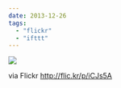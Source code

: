 ```yaml
---
date: 2013-12-26
tags: 
  - "flickr"
  - "ifttt"
---
```


![](http://farm8.staticflickr.com/7405/11573741346_abe6688a65_b.jpg)  

  
  
via Flickr http://flic.kr/p/iCJs5A
